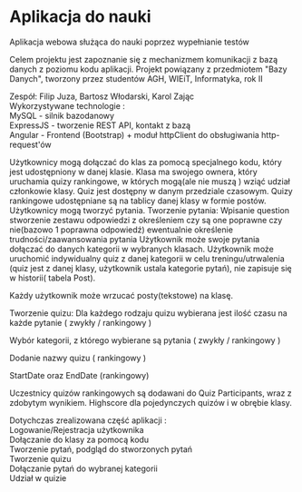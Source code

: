 # Aplikacja do nauki
Aplikacja webowa służąca do nauki poprzez wypełnianie testów 

Celem projektu jest zapoznanie się z mechanizmem komunikacji z bazą danych z poziomu kodu aplikacji.
Projekt powiązany z przedmiotem "Bazy Danych", tworzony przez studentów AGH, WIEiT, Informatyka, rok II

Zespół: Filip Juza, Bartosz Włodarski, Karol Zając  
Wykorzystywane technologie :  
MySQL - silnik bazodanowy  
ExpressJS - tworzenie REST API, kontakt z bazą  
Angular - Frontend (Bootstrap) + moduł httpClient do obsługiwania http-request'ów  



Użytkownicy mogą dołączać do klas za pomocą specjalnego kodu, który jest udostępniony w danej klasie. Klasa ma swojego ownera, który uruchamia quizy rankingowe, w których mogą(ale nie muszą ) wziąć udział członkowie klasy. Quiz jest dostępny w danym przedziale czasowym. Quizy rankingowe udostępniane są na tablicy danej klasy w formie postów. 
Użytkownicy mogą tworzyć pytania.
Tworzenie pytania:
Wpisanie question
stworzenie zestawu odpowiedzi z określeniem czy są one poprawne czy nie(bazowo 1 poprawna odpowiedź)
ewentualnie określenie trudności/zaawansowania pytania
Użytkownik może swoje pytania dołączać do danych kategorii w wybranych klasach. 
Użytkownik może uruchomić indywidualny quiz z danej kategorii w celu treningu/utrwalenia (quiz jest z danej klasy, użytkownik ustala kategorie pytań), nie zapisuje się w historii( tabela Post). 

Każdy użytkownik może wrzucać posty(tekstowe) na klasę.

Tworzenie quizu:
Dla każdego rodzaju quizu wybierana jest ilość czasu na każde pytanie ( zwykły / rankingowy ) 

Wybór kategorii, z którego wybierane są pytania ( zwykły / rankingowy ) 

Dodanie nazwy quizu ( rankingowy )

StartDate oraz EndDate (rankingowy)

Uczestnicy quizów rankingowych są dodawani do Quiz Participants, wraz z zdobytym wynikiem.
Highscore dla pojedynczych quizów i w obrębie klasy. 

Dotychczas zrealizowana część aplikacji :  
Logowanie/Rejestracja użytkownika  
Dołączanie do klasy za pomocą kodu  
Tworzenie pytań, podgląd do stworzonych pytań  
Tworzenie quizu  
Dołączanie pytań do wybranej kategorii  
Udział w quizie  
